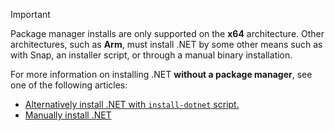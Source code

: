
> [!IMPORTANT]
> Package manager installs are only supported on the **x64** architecture. Other architectures, such as **Arm**, must install .NET by some other means such as with Snap, an installer script, or through a manual binary installation.

For more information on installing .NET **without a package manager**, see one of the following articles:

- [Alternatively install .NET with `install-dotnet` script.](../linux-scripted-manual.md#scripted-install)
- [Manually install .NET](../linux-scripted-manual.md#manual-install)
